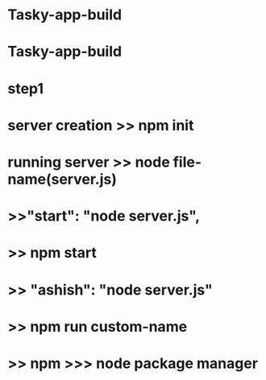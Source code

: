 # Tasky-app-build
# Tasky-app-build
# step1
# server creation >> npm init
# running server >> node file-name(server.js)
# >>"start": "node server.js",
# >> npm start
# >> "ashish": "node server.js"
# >> npm run custom-name
# >> npm >>> node package manager